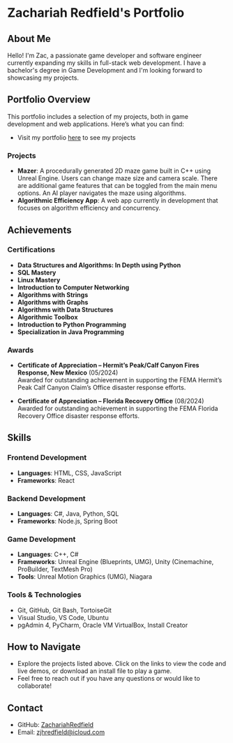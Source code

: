 # Zachariah Redfield's Portfolio

## About Me
Hello! I'm Zac, a passionate game developer and software engineer currently expanding my skills in full-stack web development. I have a bachelor's degree in Game Development and I'm looking forward to showcasing my projects.

## Portfolio Overview
This portfolio includes a selection of my projects, both in game development and web applications. Here’s what you can find:
- Visit my portfolio [here](https://zachariahredfield.github.io/ZachariahRedfield/) to see my projects
### Projects
- **Mazer**: A procedurally generated 2D maze game built in C++ using Unreal Engine. Users can change maze size and camera scale. There are additional game features that can be toggled from the main menu options. An AI player navigates the maze using algorithms.
- **Algorithmic Efficiency App**: A web app currently in development that focuses on algorithm efficiency and concurrency.

## Achievements

### Certifications
- **Data Structures and Algorithms: In Depth using Python**
- **SQL Mastery**
- **Linux Mastery**
- **Introduction to Computer Networking**
- **Algorithms with Strings**
- **Algorithms with Graphs**
- **Algorithms with Data Structures**
- **Algorithmic Toolbox**
- **Introduction to Python Programming**
- **Specialization in Java Programming**

### Awards
- **Certificate of Appreciation – Hermit’s Peak/Calf Canyon Fires Response, New Mexico** (05/2024)  
  Awarded for outstanding achievement in supporting the FEMA Hermit’s Peak Calf Canyon Claim’s Office disaster response efforts.
  
- **Certificate of Appreciation – Florida Recovery Office** (08/2024)  
  Awarded for outstanding achievement in supporting the FEMA Florida Recovery Office disaster response efforts.

## Skills

### Frontend Development
- **Languages**: HTML, CSS, JavaScript
- **Frameworks**: React

### Backend Development
- **Languages**: C#, Java, Python, SQL
- **Frameworks**: Node.js, Spring Boot

### Game Development
- **Languages**: C++, C#
- **Frameworks**: Unreal Engine (Blueprints, UMG), Unity (Cinemachine, ProBuilder, TextMesh Pro)
- **Tools**: Unreal Motion Graphics (UMG), Niagara

### Tools & Technologies
- Git, GitHub, Git Bash, TortoiseGit
- Visual Studio, VS Code, Ubuntu
- pgAdmin 4, PyCharm, Oracle VM VirtualBox, Install Creator

## How to Navigate
- Explore the projects listed above. Click on the links to view the code and live demos, or download an install file to play a game.
- Feel free to reach out if you have any questions or would like to collaborate!

## Contact
- GitHub: [ZachariahRedfield](https://github.com/ZachariahRedfield)
- Email: zjhredfield@icloud.com

